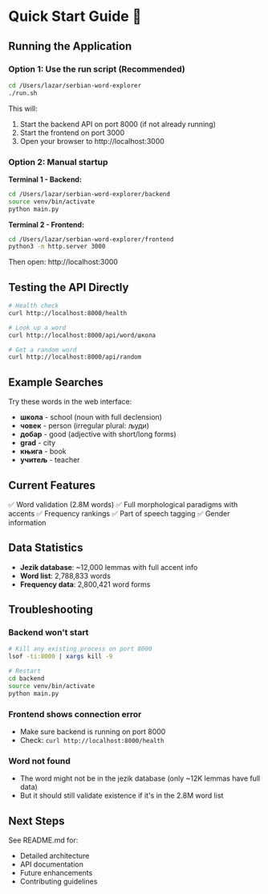 # Quick Start Guide 🚀

## Running the Application

### Option 1: Use the run script (Recommended)

```bash
cd /Users/lazar/serbian-word-explorer
./run.sh
```

This will:
1. Start the backend API on port 8000 (if not already running)
2. Start the frontend on port 3000
3. Open your browser to http://localhost:3000

### Option 2: Manual startup

**Terminal 1 - Backend:**
```bash
cd /Users/lazar/serbian-word-explorer/backend
source venv/bin/activate
python main.py
```

**Terminal 2 - Frontend:**
```bash
cd /Users/lazar/serbian-word-explorer/frontend
python3 -m http.server 3000
```

Then open: http://localhost:3000

## Testing the API Directly

```bash
# Health check
curl http://localhost:8000/health

# Look up a word
curl http://localhost:8000/api/word/школа

# Get a random word
curl http://localhost:8000/api/random
```

## Example Searches

Try these words in the web interface:

- **школа** - school (noun with full declension)
- **човек** - person (irregular plural: људи)
- **добар** - good (adjective with short/long forms)
- **grad** - city
- **књига** - book
- **учитељ** - teacher

## Current Features

✅ Word validation (2.8M words)
✅ Full morphological paradigms with accents
✅ Frequency rankings
✅ Part of speech tagging
✅ Gender information

## Data Statistics

- **Jezik database**: ~12,000 lemmas with full accent info
- **Word list**: 2,788,833 words
- **Frequency data**: 2,800,421 word forms

## Troubleshooting

### Backend won't start
```bash
# Kill any existing process on port 8000
lsof -ti:8000 | xargs kill -9

# Restart
cd backend
source venv/bin/activate
python main.py
```

### Frontend shows connection error
- Make sure backend is running on port 8000
- Check: `curl http://localhost:8000/health`

### Word not found
- The word might not be in the jezik database (only ~12K lemmas have full data)
- But it should still validate existence if it's in the 2.8M word list

## Next Steps

See README.md for:
- Detailed architecture
- API documentation
- Future enhancements
- Contributing guidelines

